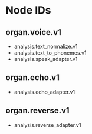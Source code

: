 <!-- neira:meta
id: NEI-20250101-000005-node-ids-doc
intent: docs
summary: |
  Node identifiers generated from organ specs.
-->

# Node IDs

## organ.voice.v1

- analysis.text_normalize.v1
- analysis.text_to_phonemes.v1
- analysis.speak_adapter.v1

## organ.echo.v1

- analysis.echo_adapter.v1

## organ.reverse.v1

- analysis.reverse_adapter.v1
